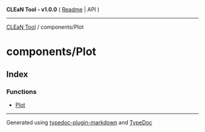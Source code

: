 **CLEaN Tool - v1.0.0** ( [Readme](../../README.md) \| API )

***

[CLEaN Tool](../../modules.md) / components/Plot

# components/Plot

## Index

### Functions

- [Plot](functions/Plot.md)

***

Generated using [typedoc-plugin-markdown](https://www.npmjs.com/package/typedoc-plugin-markdown) and [TypeDoc](https://typedoc.org/)
